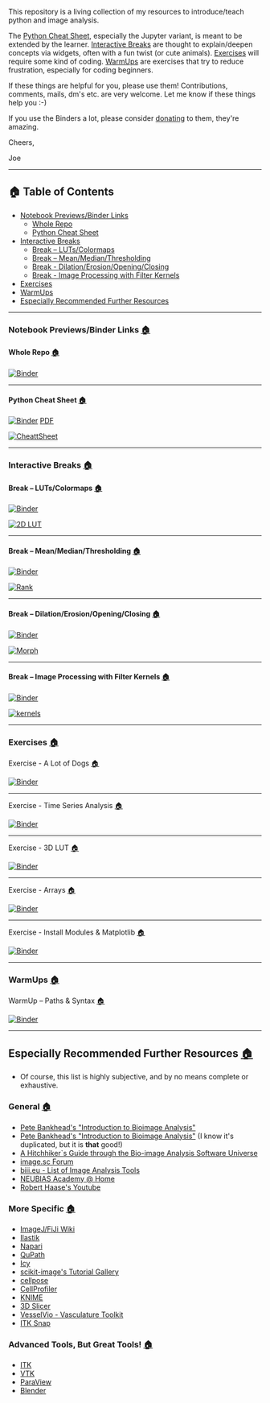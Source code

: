 This repository is a living collection of my resources to introduce/teach python and image analysis.

The [Python Cheat Sheet](#python-cheat-sheet-), especially the Jupyter variant, is meant to be extended by the learner. [Interactive Breaks](#interactive-breaks-) are thought to explain/deepen concepts via widgets, often with a fun twist (or cute animals). [Exercises](#exercises-)  will require some kind of coding. [WarmUps](#warmups-) are exercises that try to reduce frustration, especially for coding beginners.
    
If these things are helpful for you, please use them! Contributions, comments, mails, dm's etc. are very welcome. Let me know if these things help you :-)

If you use the Binders a lot, please consider [donating](https://numfocus.salsalabs.org/donate-to-binder/index.html) to them, they're amazing.
  
Cheers,

Joe

---

## 🏠 Table of Contents

   * [Notebook Previews/Binder Links](#notebook-previewsbinder-links-)
      * [Whole Repo](#whole-repo-)
      * [Python Cheat Sheet](#python-cheat-sheet-)
   * [Interactive Breaks](#interactive-breaks-)
      * [Break – LUTs/Colormaps](#break--lutscolormaps-)
      * [Break – Mean/Median/Thresholding](#break--meanmedianthresholding-)
      * [Break - Dilation/Erosion/Opening/Closing](#break--dilationerosionopeningclosing-)
      * [Break - Image Processing with Filter Kernels](#break--image-processing-with-filter-kernels-)
   * [Exercises](#exercises-) 
   * [WarmUps](#warmups-)
   * [Especially Recommended Further Resources](#especially-recommended-further-resources-)


  
  
---
### Notebook Previews/Binder Links [🏠](#-table-of-contents)

#### Whole Repo [🏠](#-table-of-contents)

[![Binder](https://mybinder.org/badge_logo.svg)](https://mybinder.org/v2/gh/JoeGreiner/Binder_ImageAnalysisSandbox/master?urlpath=git-pull?repo=https://github.com/JoeGreiner/FiltersAndMorphologicalOpsDemo)

---

#### Python Cheat Sheet [🏠](#-table-of-contents)

[![Binder](https://mybinder.org/badge_logo.svg)](https://mybinder.org/v2/gh/JoeGreiner/Binder_ImageAnalysisSandbox/master?urlpath=git-pull%3Frepo%3Dhttps%253A%252F%252Fgithub.com%252FJoeGreiner%252FFiltersAndMorphologicalOpsDemo%26urlpath%3Dtree%252FFiltersAndMorphologicalOpsDemo%252FPython_CheatSheet/Python_CheatSheet.ipynb%26branch%3Dmain)  [PDF](https://docs.google.com/viewer?url=https://raw.githubusercontent.com/JoeGreiner/FiltersAndMorphologicalOpsDemo/main/Python_CheatSheet/python_cheat_sheet.pdf)

[![CheattSheet](readme_helper/cheatsheet.gif)](https://mybinder.org/v2/gh/JoeGreiner/Binder_ImageAnalysisSandbox/master?urlpath=git-pull%3Frepo%3Dhttps%253A%252F%252Fgithub.com%252FJoeGreiner%252FFiltersAndMorphologicalOpsDemo%26urlpath%3Dtree%252FFiltersAndMorphologicalOpsDemo%252FPython_CheatSheet/Python_CheatSheet.ipynb%26branch%3Dmain)

---

### Interactive Breaks [🏠](#-table-of-contents)
#### Break – LUTs/Colormaps [🏠](#-table-of-contents)
[![Binder](https://mybinder.org/badge_logo.svg)](https://mybinder.org/v2/gh/JoeGreiner/Binder_ImageAnalysisSandbox/master?urlpath=git-pull%3Frepo%3Dhttps%253A%252F%252Fgithub.com%252FJoeGreiner%252FFiltersAndMorphologicalOpsDemo%26urlpath%3Dtree%252FFiltersAndMorphologicalOpsDemo%252FInteractiveBreak_2D_LUT%252FInteractiveBreak_LUTs.ipynb%26branch%3Dmain%26branch%3Dmain)

[![2D LUT](readme_helper/2D_LUT.gif)](https://mybinder.org/v2/gh/JoeGreiner/Binder_ImageAnalysisSandbox/master?urlpath=git-pull%3Frepo%3Dhttps%253A%252F%252Fgithub.com%252FJoeGreiner%252FFiltersAndMorphologicalOpsDemo%26urlpath%3Dtree%252FFiltersAndMorphologicalOpsDemo%252FInteractiveBreak_2D_LUT%252FInteractiveBreak_LUTs.ipynb%26branch%3Dmain%26branch%3Dmain)

---

#### Break – Mean/Median/Thresholding [🏠](#-table-of-contents)
[![Binder](https://mybinder.org/badge_logo.svg)](https://mybinder.org/v2/gh/JoeGreiner/Binder_ImageAnalysisSandbox/master?urlpath=git-pull%3Frepo%3Dhttps%253A%252F%252Fgithub.com%252FJoeGreiner%252FFiltersAndMorphologicalOpsDemo%26urlpath%3Dtree%252FFiltersAndMorphologicalOpsDemo%252FInteractiveBreak_Filtering%252FInteractiveBreak_Filtering.ipynb%26branch%3Dmain)

[![Rank](readme_helper/RankFilter.gif)](https://mybinder.org/v2/gh/JoeGreiner/Binder_ImageAnalysisSandbox/master?urlpath=git-pull%3Frepo%3Dhttps%253A%252F%252Fgithub.com%252FJoeGreiner%252FFiltersAndMorphologicalOpsDemo%26urlpath%3Dtree%252FFiltersAndMorphologicalOpsDemo%252FInteractiveBreak_Filtering%252FInteractiveBreak_Filtering.ipynb%26branch%3Dmain)

---

#### Break – Dilation/Erosion/Opening/Closing [🏠](#-table-of-contents)
[![Binder](https://mybinder.org/badge_logo.svg)](https://mybinder.org/v2/gh/JoeGreiner/Binder_ImageAnalysisSandbox/master?urlpath=git-pull%3Frepo%3Dhttps%253A%252F%252Fgithub.com%252FJoeGreiner%252FFiltersAndMorphologicalOpsDemo%26urlpath%3Dtree%252FFiltersAndMorphologicalOpsDemo%252FInteractiveBreak_MorphologicalOps%252FInteractiveBreak_MorphologicalOps.ipynb%26branch%3Dmain)

[![Morph](readme_helper/MorphOps.gif)](https://mybinder.org/v2/gh/JoeGreiner/Binder_ImageAnalysisSandbox/master?urlpath=git-pull%3Frepo%3Dhttps%253A%252F%252Fgithub.com%252FJoeGreiner%252FFiltersAndMorphologicalOpsDemo%26urlpath%3Dtree%252FFiltersAndMorphologicalOpsDemo%252FInteractiveBreak_MorphologicalOps%252FInteractiveBreak_MorphologicalOps.ipynb%26branch%3Dmain)

---

#### Break – Image Processing with Filter Kernels [🏠](#-table-of-contents)
[![Binder](https://mybinder.org/badge_logo.svg)](https://mybinder.org/v2/gh/JoeGreiner/Binder_ImageAnalysisSandbox/master?urlpath=git-pull%3Frepo%3Dhttps%253A%252F%252Fgithub.com%252FJoeGreiner%252FFiltersAndMorphologicalOpsDemo%26urlpath%3Dtree%252FFiltersAndMorphologicalOpsDemo%252FInteractiveBreak_Kernels%252FInteractiveBreak_Kernels.ipynb%26branch%3Dmain)

[![kernels](readme_helper/Kernels.gif)](https://mybinder.org/v2/gh/JoeGreiner/Binder_ImageAnalysisSandbox/master?urlpath=git-pull%3Frepo%3Dhttps%253A%252F%252Fgithub.com%252FJoeGreiner%252FFiltersAndMorphologicalOpsDemo%26urlpath%3Dtree%252FFiltersAndMorphologicalOpsDemo%252FInteractiveBreak_Kernels%252FInteractiveBreak_Kernels.ipynb%26branch%3Dmain)

---

### Exercises [🏠](#-table-of-contents)
Exercise - A Lot of Dogs [🏠](#-table-of-contents)

[![Binder](https://mybinder.org/badge_logo.svg)](https://mybinder.org/v2/gh/JoeGreiner/Binder_ImageAnalysisSandbox/master?urlpath=git-pull%3Frepo%3Dhttps%253A%252F%252Fgithub.com%252FJoeGreiner%252FFiltersAndMorphologicalOpsDemo%26urlpath%3Dtree%252FFiltersAndMorphologicalOpsDemo%252FExercise_A_Lot_Of_Dogs/Exercise_A_Lot_Of_Dogs.ipynb%26branch%3Dmain)

---

Exercise - Time Series Analysis [🏠](#-table-of-contents)

[![Binder](https://mybinder.org/badge_logo.svg)](https://mybinder.org/v2/gh/JoeGreiner/Binder_ImageAnalysisSandbox/master?urlpath=git-pull%3Frepo%3Dhttps%253A%252F%252Fgithub.com%252FJoeGreiner%252FFiltersAndMorphologicalOpsDemo%26urlpath%3Dtree%252FFiltersAndMorphologicalOpsDemo%252FExercise_TimeSeriesAnalysis/Exercise_TimeSeriesAnalysis.ipynb%26branch%3Dmain)

---

Exercise - 3D LUT [🏠](#-table-of-contents)

[![Binder](https://mybinder.org/badge_logo.svg)](https://mybinder.org/v2/gh/JoeGreiner/Binder_ImageAnalysisSandbox/master?urlpath=git-pull%3Frepo%3Dhttps%253A%252F%252Fgithub.com%252FJoeGreiner%252FFiltersAndMorphologicalOpsDemo%26urlpath%3Dtree%252FFiltersAndMorphologicalOpsDemo%252FExercise_3D_LUT/Exercise_3D_LUT.ipynb%26branch%3Dmain)

---

Exercise - Arrays [🏠](#-table-of-contents)

[![Binder](https://mybinder.org/badge_logo.svg)](https://mybinder.org/v2/gh/JoeGreiner/Binder_ImageAnalysisSandbox/master?urlpath=git-pull%3Frepo%3Dhttps%253A%252F%252Fgithub.com%252FJoeGreiner%252FFiltersAndMorphologicalOpsDemo%26urlpath%3Dtree%252FFiltersAndMorphologicalOpsDemo%252FExercise_Arrays%252FExercise_Arrays.ipynb%26branch%3Dmain)

---

Exercise - Install Modules & Matplotlib [🏠](#-table-of-contents)

[![Binder](https://mybinder.org/badge_logo.svg)](https://mybinder.org/v2/gh/JoeGreiner/Binder_ImageAnalysisSandbox/master?urlpath=git-pull%3Frepo%3Dhttps%253A%252F%252Fgithub.com%252FJoeGreiner%252FFiltersAndMorphologicalOpsDemo%26urlpath%3Dtree%252FFiltersAndMorphologicalOpsDemo%252FExercise_InstallModulesMatplotlib/Exercise_InstallModulesMatplotlib.ipynb%26branch%3Dmain)

---

### WarmUps [🏠](#-table-of-contents)
WarmUp – Paths & Syntax [🏠](#-table-of-contents)

[![Binder](https://mybinder.org/badge_logo.svg)](https://mybinder.org/v2/gh/JoeGreiner/Binder_ImageAnalysisSandbox/master?urlpath=git-pull%3Frepo%3Dhttps%253A%252F%252Fgithub.com%252FJoeGreiner%252FFiltersAndMorphologicalOpsDemo%26urlpath%3Dtree/FiltersAndMorphologicalOpsDemo/Warmup_PathsSyntax/WarmUp_PathsSyntax.ipynb%26branch%3Dmain)

---

## Especially Recommended Further Resources [🏠](#-table-of-contents)
* Of course, this list is highly subjective, and by no means complete or exhaustive.

### General [🏠](#-table-of-contents)
* [Pete Bankhead's "Introduction to Bioimage Analysis"](https://bioimagebook.github.io/README.html)
* [Pete Bankhead's "Introduction to Bioimage Analysis"](https://bioimagebook.github.io/README.html) (I know it's duplicated, but it is <b>that</b> good!)
* [A Hitchhiker`s Guide through the Bio-image Analysis Software Universe](https://arxiv.org/abs/2204.07547?context=eess)
* [image.sc Forum](https://forum.image.sc/)
* [biii.eu - List of Image Analysis Tools](https://biii.eu/)
* [NEUBIAS Academy @ Home](http://eubias.org/NEUBIAS/training-schools/neubias-academy-home/)
* [Robert Haase's Youtube](https://www.youtube.com/channel/UC-hlwQ9Q4GS3rtv2EwSStAQ)


### More Specific [🏠](#-table-of-contents)
* [ImageJ/FiJi Wiki](https://imagej.net/tutorials/)
* [Ilastik](https://www.ilastik.org/documentation/index.html)
* [Napari](https://napari.org/)
* [QuPath](https://qupath.readthedocs.io/en/stable/)
* [Icy](https://icy.bioimageanalysis.org/)
* [scikit-image's Tutorial Gallery](https://scikit-image.org/docs/stable/auto_examples/index.html)
* [cellpose](https://cellpose.readthedocs.io/en/latest/)
* [CellProfiler](https://cellprofiler.org/)
* [KNIME](https://www.knime.com/)
* [3D Slicer](https://www.slicer.org/)
* [VesselVio - Vasculature Toolkit](https://jacobbumgarner.github.io/VesselVio/)
* [ITK Snap](http://www.itksnap.org/pmwiki/pmwiki.php)

### Advanced Tools, But Great Tools! [🏠](#-table-of-contents)
* [ITK](https://itk.org/)
* [VTK](https://vtk.org/)
* [ParaView](https://www.paraview.org/)
* [Blender](https://www.blender.org/)
